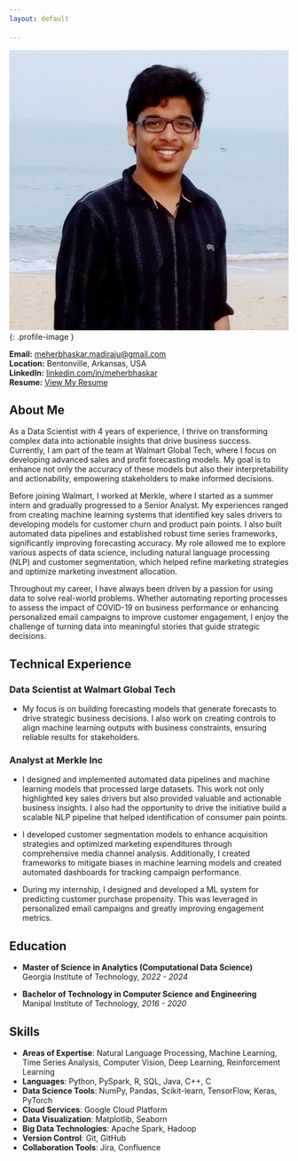 ```yaml
---
layout: default

---
```


![Meher Bhaskar Madiraju](assets/images/profile.jpeg){: .profile-image }

**Email:** [meherbhaskar.madiraju@gmail.com](mailto:meherbhaskar.madiraju@gmail.com)  
**Location:** Bentonville, Arkansas, USA  
**LinkedIn:** [linkedin.com/in/meherbhaskar](https://linkedin.com/in/meherbhaskar)  
**Resume:** [View My Resume](assets/documents/my_resume.pdf) 

## About Me

As a Data Scientist with 4 years of experience, I thrive on transforming complex data into actionable insights that drive business success. Currently, I am part of the team at Walmart Global Tech, where I focus on developing advanced sales and profit forecasting models. My goal is to enhance not only the accuracy of these models but also their interpretability and actionability, empowering stakeholders to make informed decisions.

Before joining Walmart, I worked at Merkle, where I started as a summer intern and gradually progressed to a Senior Analyst. My experiences ranged from creating machine learning systems that identified key sales drivers to developing models for customer churn and product pain points. I also built automated data pipelines and established robust time series frameworks, significantly improving forecasting accuracy. My role allowed me to explore various aspects of data science, including natural language processing (NLP) and customer segmentation, which helped refine marketing strategies and optimize marketing investment allocation.

Throughout my career, I have always been driven by a passion for using data to solve real-world problems. Whether automating reporting processes to assess the impact of COVID-19 on business performance or enhancing personalized email campaigns to improve customer engagement, I enjoy the challenge of turning data into meaningful stories that guide strategic decisions.

## Technical Experience

### Data Scientist at Walmart Global Tech
* My focus is on building forecasting models that generate forecasts to drive strategic business decisions. I also work on creating controls to align machine learning outputs with business constraints, ensuring reliable results for stakeholders.

### Analyst at Merkle Inc  
* I designed and implemented automated data pipelines and machine learning models that processed large datasets. This work not only highlighted key sales drivers but also provided valuable and actionable business insights. I also had the opportunity to drive the initiative build a scalable NLP pipeline that helped identification of consumer pain points.

* I developed customer segmentation models to enhance acquisition strategies and optimized marketing expenditures through comprehensive media channel analysis. Additionally, I created frameworks to mitigate biases in machine learning models and created automated dashboards for tracking campaign performance.

* During my internship, I designed and developed a ML system for predicting customer purchase propensity. This was leveraged in personalized email campaigns and greatly improving engagement metrics.

## Education    
- **Master of Science in Analytics (Computational Data Science)**  
Georgia Institute of Technology, *2022 - 2024*

- **Bachelor of Technology in Computer Science and Engineering**  
Manipal Institute of Technology, *2016 - 2020*



## Skills
- **Areas of Expertise**: Natural Language Processing, Machine Learning, Time Series Analysis, Computer Vision, Deep Learning, Reinforcement Learning
- **Languages**: Python, PySpark, R, SQL, Java, C++, C
- **Data Science Tools**: NumPy, Pandas, Scikit-learn, TensorFlow, Keras, PyTorch
- **Cloud Services**: Google Cloud Platform
- **Data Visualization**: Matplotlib, Seaborn
- **Big Data Technologies**: Apache Spark, Hadoop
- **Version Control**: Git, GitHub
- **Collaboration Tools**: Jira, Confluence
